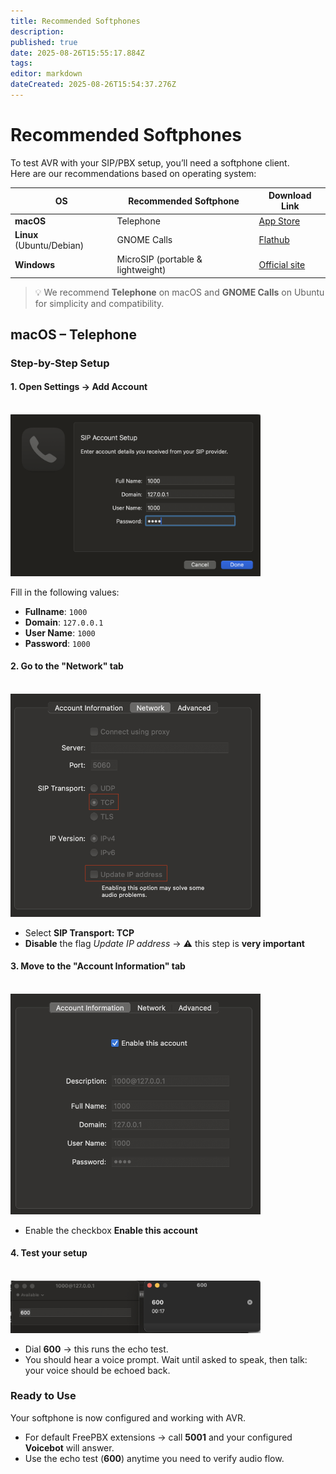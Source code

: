 ```yaml
---
title: Recommended Softphones
description: 
published: true
date: 2025-08-26T15:55:17.884Z
tags: 
editor: markdown
dateCreated: 2025-08-26T15:54:37.276Z
---
```


# Recommended Softphones

To test AVR with your SIP/PBX setup, you’ll need a softphone client.  
Here are our recommendations based on operating system:

| OS        | Recommended Softphone | Download Link                                                                 |
|-----------|-----------------------|-------------------------------------------------------------------------------|
| **macOS** | Telephone             | [App Store](https://apps.apple.com/it/app/telephone/id406825478)             |
| **Linux** (Ubuntu/Debian) | GNOME Calls          | [Flathub](https://flathub.org/apps/org.gnome.Calls)                          |
| **Windows** | MicroSIP (portable & lightweight) | [Official site](https://www.microsip.org/downloads) |

> 💡 We recommend **Telephone** on macOS and **GNOME Calls** on Ubuntu for simplicity and compatibility.

## macOS – Telephone

### Step-by-Step Setup

#### 1. **Open Settings → Add Account**  
<br>
<div>
  <img src="/images/softphones/telephones/account.png" alt="info account" width="400"/>
</div>

Fill in the following values:  
- **Fullname**: `1000`  
- **Domain**: `127.0.0.1`  
- **User Name**: `1000`  
- **Password**: `1000`

#### 2. **Go to the "Network" tab**  
<br>
<div>
  <img src="/images/softphones/telephones/network.png" alt="network account" width="400"/>
</div>

- Select **SIP Transport: TCP**  
- **Disable** the flag *Update IP address* → ⚠️ this step is **very important**

#### 3. **Move to the "Account Information" tab**  
<br>
<div>
  <img src="/images/softphones/telephones/enable.png" alt="enable account" width="400"/>
</div>

- Enable the checkbox **Enable this account**

#### 4. **Test your setup**  
<br>
<div>
  <img src="/images/softphones/telephones/600.png" alt="internal 600" width="400"/>
</div>

- Dial **600** → this runs the echo test.  
- You should hear a voice prompt. Wait until asked to speak, then talk: your voice should be echoed back.

### Ready to Use

Your softphone is now configured and working with AVR.  

- For default FreePBX extensions → call **5001** and your configured **Voicebot** will answer.  
- Use the echo test (**600**) anytime you need to verify audio flow.